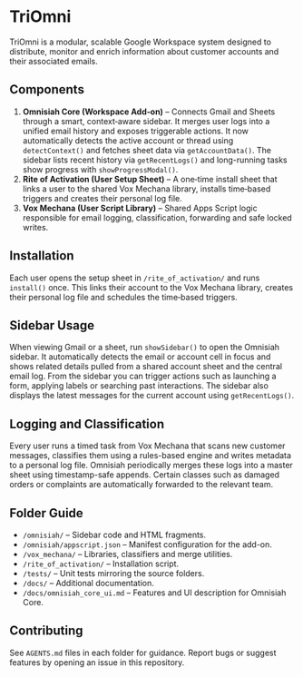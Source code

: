 # TriOmni

TriOmni is a modular, scalable Google Workspace system designed to distribute, monitor and enrich information about customer accounts and their associated emails.

## Components

1. **Omnisiah Core (Workspace Add‑on)** – Connects Gmail and Sheets through a smart, context‑aware sidebar. It merges user logs into a unified email history and exposes triggerable actions. It now automatically detects the active account or thread using `detectContext()` and fetches sheet data via `getAccountData()`. The sidebar lists recent history via `getRecentLogs()` and long-running tasks show progress with `showProgressModal()`.
2. **Rite of Activation (User Setup Sheet)** – A one‑time install sheet that links a user to the shared Vox Mechana library, installs time‑based triggers and creates their personal log file.
3. **Vox Mechana (User Script Library)** – Shared Apps Script logic responsible for email logging, classification, forwarding and safe locked writes.

## Installation

Each user opens the setup sheet in `/rite_of_activation/` and runs `install()` once. This links their account to the Vox Mechana library, creates their personal log file and schedules the time‑based triggers.

## Sidebar Usage

When viewing Gmail or a sheet, run `showSidebar()` to open the Omnisiah sidebar. It automatically detects the email or account cell in focus and shows related details pulled from a shared account sheet and the central email log. From the sidebar you can trigger actions such as launching a form, applying labels or searching past interactions. The sidebar also displays the latest messages for the current account using `getRecentLogs()`.

## Logging and Classification

Every user runs a timed task from Vox Mechana that scans new customer messages, classifies them using a rules-based engine and writes metadata to a personal log file. Omnisiah periodically merges these logs into a master sheet using timestamp-safe appends. Certain classes such as damaged orders or complaints are automatically forwarded to the relevant team.

## Folder Guide

- `/omnisiah/` – Sidebar code and HTML fragments.
- `/omnisiah/appscript.json` – Manifest configuration for the add-on.
- `/vox_mechana/` – Libraries, classifiers and merge utilities.
- `/rite_of_activation/` – Installation script.
- `/tests/` – Unit tests mirroring the source folders.
- `/docs/` – Additional documentation.
- `/docs/omnisiah_core_ui.md` – Features and UI description for Omnisiah Core.

## Contributing

See `AGENTS.md` files in each folder for guidance. Report bugs or suggest features by opening an issue in this repository.
